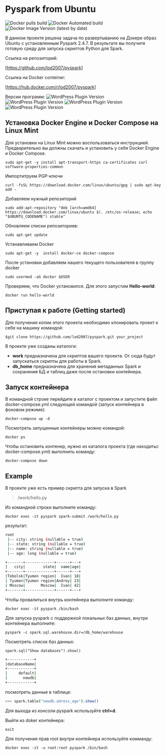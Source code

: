 # Pyspark from Ubuntu

 ![Docker pulls build](https://img.shields.io/docker/pulls/lod2007/pyspark)
 ![Docker Automated build](https://img.shields.io/docker/automated/lod2007/pyspark)
 ![Docker Image Version (latest by date)](https://img.shields.io/docker/v/lod2007/pyspark)

В данном проекте решена задача по развертыванию на Докере образ Ubuntu с установленным Pyspark  2.4.7.
В результате вы получите готовую среду для запуска скриптов Python для Spark.

Ссылка на репозиторий:

[https://github.com/lod2007/pyspark]

Ссылка на Docker conteiner:

[https://hub.docker.com/r/lod2007/pyspark]

Версии программ:
![WordPress Plugin Version](https://img.shields.io/badge/python-3.7-green)
![WordPress Plugin Version](https://img.shields.io/badge/spark-2.4.7-orange)
![WordPress Plugin Version](https://img.shields.io/badge/hadoop-2.7-blue)
![WordPress Plugin Version](https://img.shields.io/badge/jdk-1.8.0_292-red)

## Установка Docker Engine и Docker Compose на Linux Mint

Для установки на Linux Mint можно воспользоваться инструкцией.
Предварительно вы должны скачать и установить у себя Docker Engine и Docker Compose.

    sudo apt-get -y install apt-transport-https ca-certificates curl software-properties-common

Импортитруем PGP-ключи

    curl -fsSL https://download.docker.com/linux/ubuntu/gpg | sudo apt-key add -

Добавляем нужный репозиторий

    sudo add-apt-repository "deb [arch=amd64] https://download.docker.com/linux/ubuntu $(. /etc/os-release; echo "$UBUNTU_CODENAME") stable"

Обновляем списки репозиториев:

    sudo apt-get update

Устанавливаем Docker

    sudo apt-get -y  install docker-ce docker-compose

После установки добавляем нашего текущего пользователя в группу docker
    
    sudo usermod -aG docker $USER

Проверяем, что Docker установился. Для этого запустим **Hello-world**:

    docker run hello-world

## Приступая к работе (Getting started)

Для получения копии этого проекта необходимо клонировать проект к себе на машину командой:

    $git clone https://github.com/lod2007/pyspark.git your_project

В проекте уже созданы каталоги:
  - **work** предназначена для скриптов вашего проекта. От сюда будут запускаться скрипты для работы в Spark.
  - **db_home** предназначена для хранения метаданных Spark и сохранения БД и таблиц даже после остановки контейнера.

## Запуск контейнера

В командной строке перейдите в каталог с проектом и запустите файл docker-compose.yml следующей командой (запуск контейнера в фоновом режиме):
```
docker-compose up -d
```
Посмотреть запущенные контейнеры можно командой:
```
docker ps
```
Чтобы остановить контенер, нужно из каталога проекта (где находитьс docker-compose.yml) выполнить команду:
```
docker-compose down
```


## Example
В проекте уже есть пример скрипта для запуска в Spark
> /work/hello.py

Из командной строки выполните команду:
```
docker exec -it pyspark spark-submit /work/hello.py
```
результат:
```bash
root
 |-- city: string (nullable = true)
 |-- state: string (nullable = true)
 |-- name: string (nullable = true)
 |-- age: long (nullable = true)

+-------+-------------+------+---+
|   city|        state|  name|age|
+-------+-------------+------+---+
|Tobolsk|Tyumen region|  Ivan| 18|
| Tyumen|Tyumen region|Andrey| 23|
| Moscow|       Moscow|  Ivan| 42|
+-------+-------------+------+---+
```

Чтобы провалиться внутрь контейнера выполните команду:
``` 
docker exec -it pyspark /bin/bash
```
Для запуска pyspark c поддержкой локальных баз данных, внутри контейнера выполните:
```
pyspark -c spark.sql.warehouse.dir=/db_home/warehouse
```
Посмотреть список баз данных:
```
spark.sql("Show databases").show()
```
```bash
+------------+
|databaseName|
+------------+
|     default|
|       newdb|
+------------+
```
посмотреть данные в таблице:
```bash
>>> spark.table("newdb.adress_age").show()
```
Для выхода из консоли pyspark используйте **ctrl+d**.

Выйти из doker контейнера:
```
exit
```

Для получения прав root внутри контейнера используйте комманду:
``` 
docker exec -it -u root:root pyspark /bin/bash
```  
